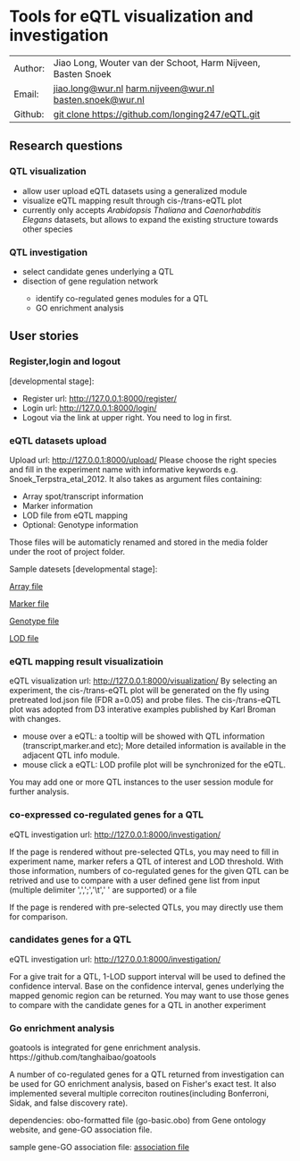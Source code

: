 <h1>Tools for eQTL visualization and investigation</h1>
<table>
<tr><td>Author:</td><td>Jiao Long, Wouter van der Schoot, Harm Nijveen, Basten Snoek</td></tr>
<tr><td>Email:</td><td><a href="mailto:jiao.long@wur.nl">jiao.long@wur.nl</a> <a href="mailto:harm.nijveen@wur.nl">harm.nijveen@wur.nl</a> <a href="mailto:basten.snoek@wur.nl">basten.snoek@wur.nl</a></td></tr>
<tr><td>Github:</td><td><a href="https://github.com/longing247/eQTL.git">git clone https://github.com/longing247/eQTL.git</a></td></tr>
</table>
<h2>Research questions</h2>
<h3>QTL visualization</h3>
<ul>
	<li>allow user upload eQTL datasets using a generalized module</li>
	<li>visualize eQTL mapping result through cis-/trans-eQTL plot
	<li>currently only accepts <i>Arabidopsis Thaliana</i> and <i>Caenorhabditis Elegans</i> datasets, but allows to expand the existing structure towards other species</li>
</ul>	
<h3>QTL investigation</h3>
<ul>
	<li>select candidate genes underlying a QTL</li>
	<li>disection of gene regulation network</li>
	<ul><li>identify co-regulated genes modules for a QTL</li>
	<li>GO enrichment analysis</li></ul>
</ul>
<h2>User stories</h2>
<h3>Register,login and logout</h3>
[developmental stage]:  
<ul> 
	<li>Register url: <a href="http://127.0.0.1:8000/register/">http://127.0.0.1:8000/register/</a></li>
	<li>Login url: <a href="http://127.0.0.1:8000/login/">http://127.0.0.1:8000/login/</a></li>
	<li>Logout via the link at upper right. You need to log in first.</li>
</ul>

<h3>eQTL datasets upload</h3>
Upload url: <a href="http://127.0.0.1:8000/upload/">http://127.0.0.1:8000/upload/</a>
Please choose the right species and fill in the experiment name with informative keywords e.g. Snoek_Terpstra_etal_2012.
It also takes as argument files containing:
<ul>
	<li>Array spot/transcript information</li>
	<li>Marker information</li>
	<li>LOD file from eQTL mapping</li>
	<li>Optional: Genotype information</li>
</ul>
Those files will be automaticly renamed and stored in the media folder under the root of project folder.
<p>Sample datesets [developmental stage]:
<p><a href="http://127.0.0.1:8000/media/data/Joosen_etal_2012/array.txt">Array file</a></p>
<p><a href="http://127.0.0.1:8000/media/data/Joosen_etal_2012/marker.txt">Marker file</a></p>
<p><a href="http://127.0.0.1:8000/media/data/Joosen_etal_2012/genotype.txt">Genotype file</a></p>
<p><a href="http://127.0.0.1:8000/media/data/Joosen_etal_2012/lod.txt">LOD file</a></p>

<h3>eQTL mapping result visualizatioin</h3>
eQTL visualization url: <a href="http://127.0.0.1:8000/visualization/">http://127.0.0.1:8000/visualization/</a>
By selecting an experiment, the cis-/trans-eQTL plot will be generated on the fly using pretreated lod.json file (FDR a=0.05) and probe files.
The cis-/trans-eQTL plot was adopted from D3 interative examples published by Karl Broman with changes.
<ul><li>mouse over a eQTL: a tooltip will be showed with QTL information (transcript,marker.and etc); More detailed information is available in the adjacent QTL info module.</li>
<li>mouse click a eQTL: LOD profile plot will be synchronized for the eQTL.</li>
</ul>
You may add one or more QTL instances to the user session module for further analysis.
<h3>co-expressed co-regulated genes for a QTL</h3>
eQTL investigation url: <a href="http://127.0.0.1:8000/investigation/">http://127.0.0.1:8000/investigation/</a>
<p>If the page is rendered without pre-selected QTLs, you may need to fill in experiment name, marker refers a QTL of interest and LOD threshold. With those information, numbers of co-regulated genes for the given QTL can be retrived and use to compare with a user defined gene list from input (multiple delimiter ',',';','\t',' ' are supported) or a file</p>
<p>If the page is rendered with pre-selected QTLs, you may directly use them for comparison.</p>

<h3>candidates genes for a QTL</h3>
eQTL investigation url: <a href="http://127.0.0.1:8000/investigation/">http://127.0.0.1:8000/investigation/</a>
<p>For a give trait for a QTL, 1-LOD support interval will be used to defined the confidence interval. Base on the confidence interval, genes underlying the mapped genomic region can be returned. You may want to use those genes to compare with the candidate genes for a QTL in another experiment </p>
<h3>Go enrichment analysis</h3>
<p>goatools is integrated for gene enrichment analysis. https://github.com/tanghaibao/goatools</p>
<p>A number of co-regulated genes for a QTL returned from investigation can be used for GO enrichment analysis, based on Fisher's exact test. It also implemented several multiple correciton routines(including Bonferroni, Sidak, and false discovery rate).</p>
<p>dependencies: obo-formatted file (go-basic.obo) from Gene ontology website, and gene-GO association file.</p>
<p>sample gene-GO association file: <a href="http://127.0.0.1:8000/media/association/Arabidopsis Thaliana/association.txt">association file</a></p>  
